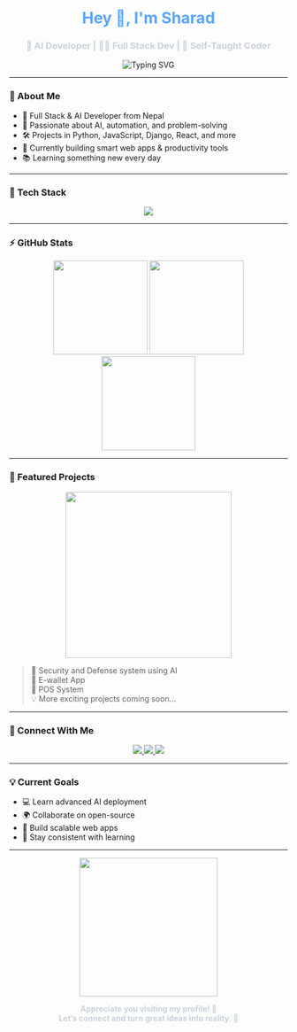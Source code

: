 <h1 align="center" style="color:#58A6FF;">Hey 👋, I'm Sharad</h1>
<h3 align="center" style="color:#C9D1D9;">🧠 AI Developer | 🧑‍💻 Full Stack Dev | 🚀 Self-Taught Coder</h3>

<p align="center">
  <img src="https://readme-typing-svg.herokuapp.com?font=Fira+Code&size=22&pause=1000&color=58A6FF&center=true&vCenter=true&width=500&lines=Full+Stack+Developer;AI+Enthusiast;Python+Lover;Open+Source+Contributor;Lifelong+Learner" alt="Typing SVG" />
</p>

---

### 🌌 About Me

- 🚀 Full Stack & AI Developer from Nepal  
- 🧠 Passionate about AI, automation, and problem-solving  
- 🛠️ Projects in Python, JavaScript, Django, React, and more  
- 🎯 Currently building smart web apps & productivity tools  
- 📚 Learning something new every day  

---

### 🧰 Tech Stack

<p align="center">
  <img src="https://skillicons.dev/icons?i=python,django,flask,js,react,nodejs,express,mongodb,mysql,git,github,html,css,vscode,linux" />
</p>

---

### ⚡ GitHub Stats

<div align="center">
  <img src="https://github-readme-stats.vercel.app/api?username=yourusername&show_icons=true&theme=tokyonight&hide_border=true" height="170px"/>
  <img src="https://github-readme-streak-stats.herokuapp.com/?user=yourusername&theme=tokyonight&hide_border=true" height="170px"/>
  <img src="https://github-readme-stats.vercel.app/api/top-langs/?username=yourusername&layout=compact&theme=tokyonight&hide_border=true" height="170px"/>
</div>

---

### 🚀 Featured Projects

<p align="center">
  <img src="https://media.giphy.com/media/RbDKaczqWovIugyJmW/giphy.gif" width="300"/>
</p>

> 🧠 Security and Defense system using AI  
> 📱 E-wallet App  
> 💼 POS System  
> 💡 More exciting projects coming soon...

---

### 🔗 Connect With Me

<p align="center">
  <a href="https://www.instagram.com/your_insta" target="_blank">
    <img src="https://img.shields.io/badge/Instagram-111111?style=for-the-badge&logo=instagram&logoColor=E4405F"/>
  </a>
  <a href="https://www.facebook.com/your_fb" target="_blank">
    <img src="https://img.shields.io/badge/Facebook-111111?style=for-the-badge&logo=facebook&logoColor=1877F2"/>
  </a>
  <a href="https://www.linkedin.com/in/your_linkedin" target="_blank">
    <img src="https://img.shields.io/badge/LinkedIn-111111?style=for-the-badge&logo=linkedin&logoColor=0077B5"/>
  </a>
</p>

---

### 💡 Current Goals

- 💻 Learn advanced AI deployment  
- 🌍 Collaborate on open-source  
- 📱 Build scalable web apps  
- 🧘 Stay consistent with learning  

---

<p align="center">
  <img src="https://media4.giphy.com/media/v1.Y2lkPTc5MGI3NjExazI1dDVjdnhubTFzcXZwZmhmZmJ1MGw3aDJydjZsa2h3YnFoM2FjaiZlcD12MV9pbnRlcm5hbF9naWZfYnlfaWQmY3Q9Zw/bGgsc5mWoryfgKBx1u/giphy.gif" width="250" />
</p>

<p align="center"><b style="color:#C9D1D9;">Appreciate you visiting my profile! 🙏<br> Let’s connect and turn great ideas into reality. 🚀</b></p>
